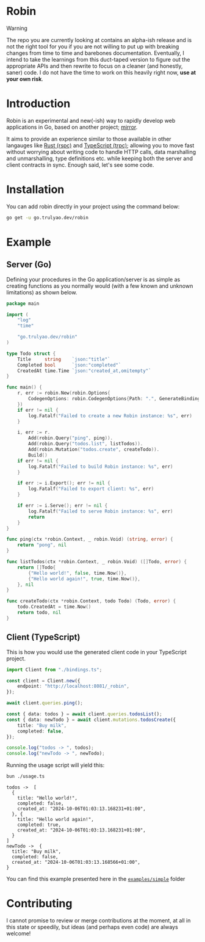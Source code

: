 # Robin

> [!WARNING]
> The repo you are currently looking at contains an alpha-ish release and is not the right tool for you if you are not willing to put up with breaking changes from time to time and barebones documentation.
> Eventually, I intend to take the learnings from this duct-taped version to figure out the appropriate APIs and then rewrite to focus on a cleaner (and honestly, saner) code. I do not have the time to work on this heavily right now, **use at your own risk**.

# Introduction

Robin is an experimental and new(-ish) way to rapidly develop web applications in Go, based on another project; [mirror](https://github.com/aosasona/mirror).

It aims to provide an experience similar to those available in other langauges like [Rust (rspc)](https://rspc.dev) and [TypeScript (trpc)](https://trpc.io); allowing you to move fast without worrying about writing code to handle HTTP calls, data marshalling and unmarshalling, type definitions etc. while keeping both the server and client contracts in sync. Enough said, let's see some code.

# Installation

You can add robin directly in your project using the command below:

```sh
go get -u go.trulyao.dev/robin
```

# Example

## Server (Go)

Defining your procedures in the Go application/server is as simple as creating functions as you normally would (with a few known and unknown limitations) as shown below.

```go
package main

import (
	"log"
	"time"

	"go.trulyao.dev/robin"
)

type Todo struct {
	Title     string    `json:"title"`
	Completed bool      `json:"completed"`
	CreatedAt time.Time `json:"created_at,omitempty"`
}

func main() {
	r, err := robin.New(robin.Options{
		CodegenOptions: robin.CodegenOptions{Path: ".", GenerateBindings: true},
	})
	if err != nil {
		log.Fatalf("Failed to create a new Robin instance: %s", err)
	}

	i, err := r.
		Add(robin.Query("ping", ping)).
		Add(robin.Query("todos.list", listTodos)).
		Add(robin.Mutation("todos.create", createTodo)).
		Build()
	if err != nil {
		log.Fatalf("Failed to build Robin instance: %s", err)
	}

	if err := i.Export(); err != nil {
		log.Fatalf("Failed to export client: %s", err)
	}

	if err := i.Serve(); err != nil {
		log.Fatalf("Failed to serve Robin instance: %s", err)
		return
	}
}

func ping(ctx *robin.Context, _ robin.Void) (string, error) {
	return "pong", nil
}

func listTodos(ctx *robin.Context, _ robin.Void) ([]Todo, error) {
	return []Todo{
		{"Hello world!", false, time.Now()},
		{"Hello world again!", true, time.Now()},
	}, nil
}

func createTodo(ctx *robin.Context, todo Todo) (Todo, error) {
	todo.CreatedAt = time.Now()
	return todo, nil
}
```

## Client (TypeScript)

This is how you would use the generated client code in your TypeScript project.

```typescript
import Client from "./bindings.ts";

const client = Client.new({
	endpoint: "http://localhost:8081/_robin",
});

await client.queries.ping();

const { data: todos } = await client.queries.todosList();
const { data: newTodo } = await client.mutations.todosCreate({
	title: "Buy milk",
	completed: false,
});

console.log("todos -> ", todos);
console.log("newTodo -> ", newTodo);
```

Running the usage script will yield this:

```sh
bun ./usage.ts
```

```text
todos ->  [
  {
    title: "Hello world!",
    completed: false,
    created_at: "2024-10-06T01:03:13.168231+01:00",
  }, {
    title: "Hello world again!",
    completed: true,
    created_at: "2024-10-06T01:03:13.168231+01:00",
  }
]
newTodo ->  {
  title: "Buy milk",
  completed: false,
  created_at: "2024-10-06T01:03:13.168566+01:00",
}
```

You can find this example presented here in the [`examples/simple`](./examples/simple) folder

# Contributing

I cannot promise to review or merge contributions at the moment, at all in this state or speedily, but ideas (and perhaps even code) are always welcome!
